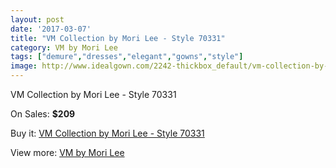 ```yaml
---
layout: post
date: '2017-03-07'
title: "VM Collection by Mori Lee - Style 70331"
category: VM by Mori Lee
tags: ["demure","dresses","elegant","gowns","style"]
image: http://www.idealgown.com/2242-thickbox_default/vm-collection-by-mori-lee-style-70331.jpg
---
```

VM Collection by Mori Lee - Style 70331

On Sales: **$209**
<a href="https://www.idealgown.com/en/vm-by-mori-lee/1048-vm-collection-by-mori-lee-style-70331.html"><amp-img layout="responsive" width="600" height="600" src="//www.idealgown.com/2242-thickbox_default/vm-collection-by-mori-lee-style-70331.jpg" alt="VM Collection by Mori Lee - Style 70331 0" /></a>

Buy it: [VM Collection by Mori Lee - Style 70331](https://www.idealgown.com/en/vm-by-mori-lee/1048-vm-collection-by-mori-lee-style-70331.html "VM Collection by Mori Lee - Style 70331")

View more: [VM by Mori Lee](https://www.idealgown.com/en/13-vm-by-mori-lee "VM by Mori Lee")